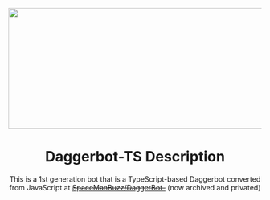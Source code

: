 <p align="center">
  <img width="650" height="240" src="https://cdn.discordapp.com/attachments/1118960531135541318/1151036641717260348/Daggerbot-TS-repo.gif">
  <h1 align="center">Daggerbot-TS Description</h1>
  <p align="center">
    This is a 1st generation bot that is a TypeScript-based Daggerbot converted from JavaScript at <s><a href="https://github.com/SpaceManBuzz/DaggerBot-">SpaceManBuzz/DaggerBot-</a></s> (now archived and privated)
  </p>
</p>
